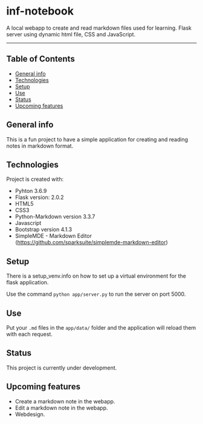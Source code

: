 # inf-notebook
A local webapp to create and read markdown files used for learning.
Flask server using dynamic html file, CSS and JavaScript.

---

## Table of Contents
* [General info](#general-info)
* [Technologies](#technologies)
* [Setup](#setup)
* [Use](#use)
* [Status](#status)
* [Upcoming features](#upcoming-features)

## General info
This is a fun project to have a simple application for creating and reading notes in markdown format. 
 
## Technologies
Project is created with:
* Pyhton 3.6.9
* Flask version: 2.0.2
* HTML5
* CSS3
* Python-Markdown version 3.3.7
* Javascript
* Bootstrap version 4.1.3
* SimpleMDE - Markdown Editor (https://github.com/sparksuite/simplemde-markdown-editor)

## Setup
There is a setup_venv.info on how to set up a virtual environment for the flask application.

Use the command `python app/server.py` to run the server on port 5000.

## Use
Put your `.md` files in the `app/data/` folder and the application will reload them with each request.

## Status
This project is currently under development.

## Upcoming features
* Create a markdown note in the webapp.
* Edit a markdown note in the webapp.
* Webdesign.
